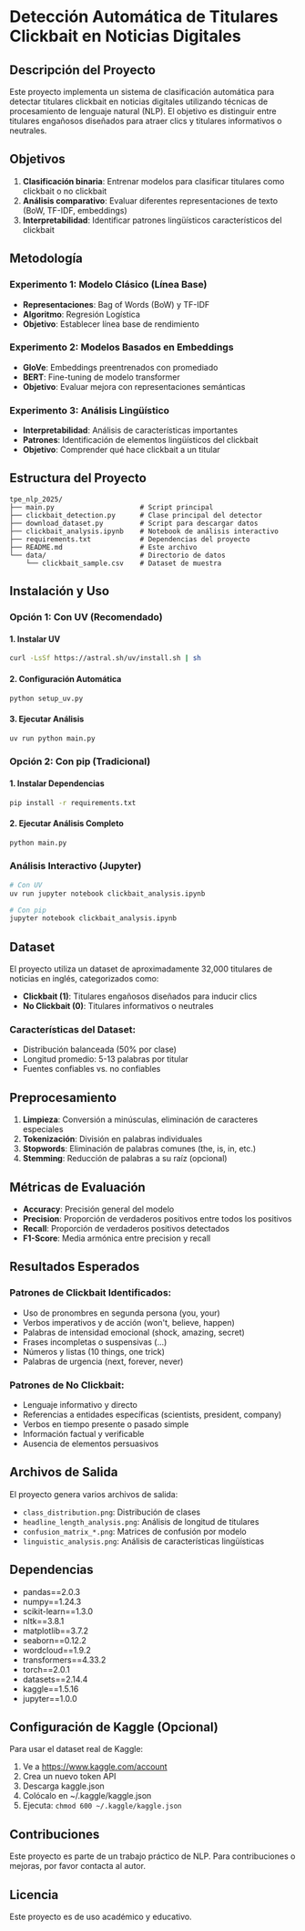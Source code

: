 # Detección Automática de Titulares Clickbait en Noticias Digitales

## Descripción del Proyecto

Este proyecto implementa un sistema de clasificación automática para detectar titulares clickbait en noticias digitales utilizando técnicas de procesamiento de lenguaje natural (NLP). El objetivo es distinguir entre titulares engañosos diseñados para atraer clics y titulares informativos o neutrales.

## Objetivos

1. **Clasificación binaria**: Entrenar modelos para clasificar titulares como clickbait o no clickbait
2. **Análisis comparativo**: Evaluar diferentes representaciones de texto (BoW, TF-IDF, embeddings)
3. **Interpretabilidad**: Identificar patrones lingüísticos característicos del clickbait

## Metodología

### Experimento 1: Modelo Clásico (Línea Base)
- **Representaciones**: Bag of Words (BoW) y TF-IDF
- **Algoritmo**: Regresión Logística
- **Objetivo**: Establecer línea base de rendimiento

### Experimento 2: Modelos Basados en Embeddings
- **GloVe**: Embeddings preentrenados con promediado
- **BERT**: Fine-tuning de modelo transformer
- **Objetivo**: Evaluar mejora con representaciones semánticas

### Experimento 3: Análisis Lingüístico
- **Interpretabilidad**: Análisis de características importantes
- **Patrones**: Identificación de elementos lingüísticos del clickbait
- **Objetivo**: Comprender qué hace clickbait a un titular

## Estructura del Proyecto

```
tpe_nlp_2025/
├── main.py                     # Script principal
├── clickbait_detection.py      # Clase principal del detector
├── download_dataset.py         # Script para descargar datos
├── clickbait_analysis.ipynb    # Notebook de análisis interactivo
├── requirements.txt            # Dependencias del proyecto
├── README.md                   # Este archivo
└── data/                       # Directorio de datos
    └── clickbait_sample.csv    # Dataset de muestra
```

## Instalación y Uso

### Opción 1: Con UV (Recomendado)

#### 1. Instalar UV
```bash
curl -LsSf https://astral.sh/uv/install.sh | sh
```

#### 2. Configuración Automática
```bash
python setup_uv.py
```

#### 3. Ejecutar Análisis
```bash
uv run python main.py
```

### Opción 2: Con pip (Tradicional)

#### 1. Instalar Dependencias
```bash
pip install -r requirements.txt
```

#### 2. Ejecutar Análisis Completo
```bash
python main.py
```

### Análisis Interactivo (Jupyter)

```bash
# Con UV
uv run jupyter notebook clickbait_analysis.ipynb

# Con pip
jupyter notebook clickbait_analysis.ipynb
```

## Dataset

El proyecto utiliza un dataset de aproximadamente 32,000 titulares de noticias en inglés, categorizados como:
- **Clickbait (1)**: Titulares engañosos diseñados para inducir clics
- **No Clickbait (0)**: Titulares informativos o neutrales

### Características del Dataset:
- Distribución balanceada (50% por clase)
- Longitud promedio: 5-13 palabras por titular
- Fuentes confiables vs. no confiables

## Preprocesamiento

1. **Limpieza**: Conversión a minúsculas, eliminación de caracteres especiales
2. **Tokenización**: División en palabras individuales
3. **Stopwords**: Eliminación de palabras comunes (the, is, in, etc.)
4. **Stemming**: Reducción de palabras a su raíz (opcional)

## Métricas de Evaluación

- **Accuracy**: Precisión general del modelo
- **Precision**: Proporción de verdaderos positivos entre todos los positivos
- **Recall**: Proporción de verdaderos positivos detectados
- **F1-Score**: Media armónica entre precision y recall

## Resultados Esperados

### Patrones de Clickbait Identificados:
- Uso de pronombres en segunda persona (you, your)
- Verbos imperativos y de acción (won't, believe, happen)
- Palabras de intensidad emocional (shock, amazing, secret)
- Frases incompletas o suspensivas (...)
- Números y listas (10 things, one trick)
- Palabras de urgencia (next, forever, never)

### Patrones de No Clickbait:
- Lenguaje informativo y directo
- Referencias a entidades específicas (scientists, president, company)
- Verbos en tiempo presente o pasado simple
- Información factual y verificable
- Ausencia de elementos persuasivos

## Archivos de Salida

El proyecto genera varios archivos de salida:
- `class_distribution.png`: Distribución de clases
- `headline_length_analysis.png`: Análisis de longitud de titulares
- `confusion_matrix_*.png`: Matrices de confusión por modelo
- `linguistic_analysis.png`: Análisis de características lingüísticas

## Dependencias

- pandas==2.0.3
- numpy==1.24.3
- scikit-learn==1.3.0
- nltk==3.8.1
- matplotlib==3.7.2
- seaborn==0.12.2
- wordcloud==1.9.2
- transformers==4.33.2
- torch==2.0.1
- datasets==2.14.4
- kaggle==1.5.16
- jupyter==1.0.0

## Configuración de Kaggle (Opcional)

Para usar el dataset real de Kaggle:

1. Ve a https://www.kaggle.com/account
2. Crea un nuevo token API
3. Descarga kaggle.json
4. Colócalo en ~/.kaggle/kaggle.json
5. Ejecuta: `chmod 600 ~/.kaggle/kaggle.json`

## Contribuciones

Este proyecto es parte de un trabajo práctico de NLP. Para contribuciones o mejoras, por favor contacta al autor.

## Licencia

Este proyecto es de uso académico y educativo.
